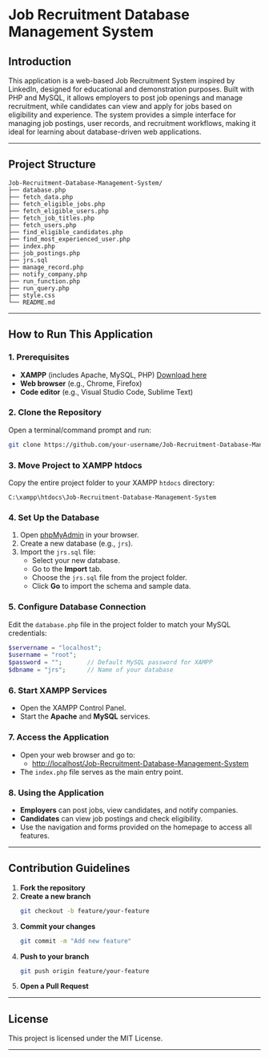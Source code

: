 # Job Recruitment Database Management System

## Introduction

This application is a web-based Job Recruitment System inspired by LinkedIn, designed for educational and demonstration purposes. Built with PHP and MySQL, it allows employers to post job openings and manage recruitment, while candidates can view and apply for jobs based on eligibility and experience. The system provides a simple interface for managing job postings, user records, and recruitment workflows, making it ideal for learning about database-driven web applications.

---

## Project Structure

```
Job-Recruitment-Database-Management-System/
├── database.php
├── fetch_data.php
├── fetch_eligible_jobs.php
├── fetch_eligible_users.php
├── fetch_job_titles.php
├── fetch_users.php
├── find_eligible_candidates.php
├── find_most_experienced_user.php
├── index.php
├── job_postings.php
├── jrs.sql
├── manage_record.php
├── notify_company.php
├── run_function.php
├── run_query.php
├── style.css
└── README.md
```

---

## How to Run This Application

### 1. Prerequisites

- **XAMPP** (includes Apache, MySQL, PHP) [Download here](https://www.apachefriends.org/)
- **Web browser** (e.g., Chrome, Firefox)
- **Code editor** (e.g., Visual Studio Code, Sublime Text)

### 2. Clone the Repository

Open a terminal/command prompt and run:

```sh
git clone https://github.com/your-username/Job-Recruitment-Database-Management-System.git
```

### 3. Move Project to XAMPP htdocs

Copy the entire project folder to your XAMPP `htdocs` directory:

```
C:\xampp\htdocs\Job-Recruitment-Database-Management-System
```

### 4. Set Up the Database

1. Open [phpMyAdmin](http://localhost/phpmyadmin/) in your browser.
2. Create a new database (e.g., `jrs`).
3. Import the `jrs.sql` file:
   - Select your new database.
   - Go to the **Import** tab.
   - Choose the `jrs.sql` file from the project folder.
   - Click **Go** to import the schema and sample data.

### 5. Configure Database Connection

Edit the `database.php` file in the project folder to match your MySQL credentials:

```php
$servername = "localhost";
$username = "root";
$password = "";       // Default MySQL password for XAMPP
$dbname = "jrs";      // Name of your database
```

### 6. Start XAMPP Services

- Open the XAMPP Control Panel.
- Start the **Apache** and **MySQL** services.

### 7. Access the Application

- Open your web browser and go to:
  - [http://localhost/Job-Recruitment-Database-Management-System](http://localhost/Job-Recruitment-Database-Management-System)
- The `index.php` file serves as the main entry point.

### 8. Using the Application

- **Employers** can post jobs, view candidates, and notify companies.
- **Candidates** can view job postings and check eligibility.
- Use the navigation and forms provided on the homepage to access all features.

---

## Contribution Guidelines

1. **Fork the repository**
2. **Create a new branch**
   ```sh
   git checkout -b feature/your-feature
   ```
3. **Commit your changes**
   ```sh
   git commit -m "Add new feature"
   ```
4. **Push to your branch**
   ```sh
   git push origin feature/your-feature
   ```
5. **Open a Pull Request**

---

## License

This project is licensed under the MIT License.

---

